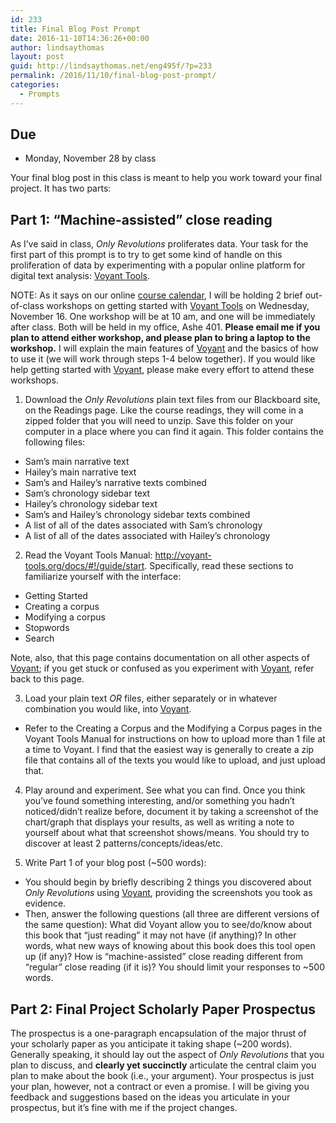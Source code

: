 ```yaml
---
id: 233
title: Final Blog Post Prompt
date: 2016-11-10T14:36:26+00:00
author: lindsaythomas
layout: post
guid: http://lindsaythomas.net/eng495f/?p=233
permalink: /2016/11/10/final-blog-post-prompt/
categories:
  - Prompts
---
```

## Due

  * Monday, November 28 by class

Your final blog post in this class is meant to help you work toward your final project. It has two parts:

## Part 1: “Machine-assisted” close reading

As I’ve said in class, _Only Revolutions_ proliferates data. Your task for the first part of this prompt is to try to get some kind of handle on this proliferation of data by experimenting with a popular online platform for digital text analysis: <a href="https://voyant-tools.org/" target="_blank">Voyant Tools</a>.

NOTE: As it says on our online <a href="http://lindsaythomas.net/eng495f/calendar/" target="_blank">course calendar</a>, I will be holding 2 brief out-of-class workshops on getting started with <a href="https://voyant-tools.org/" target="_blank">Voyant Tools</a> on Wednesday, November 16. One workshop will be at 10 am, and one will be immediately after class. Both will be held in my office, Ashe 401. **Please email me if you plan to attend either workshop, and please plan to bring a laptop to the workshop.** I will explain the main features of <a href="https://voyant-tools.org/" target="_blank">Voyant</a> and the basics of how to use it (we will work through steps 1-4 below together). If you would like help getting started with <a href="https://voyant-tools.org/" target="_blank">Voyant</a>, please make every effort to attend these workshops.

1. Download the _Only Revolutions_ plain text files from our Blackboard site, on the Readings page. Like the course readings, they will come in a zipped folder that you will need to unzip. Save this folder on your computer in a place where you can find it again. This folder contains the following files:

  * Sam’s main narrative text
  * Hailey’s main narrative text
  * Sam’s and Hailey’s narrative texts combined
  * Sam’s chronology sidebar text
  * Hailey’s chronology sidebar text
  * Sam’s and Hailey’s chronology sidebar texts combined
  * A list of all of the dates associated with Sam’s chronology
  * A list of all of the dates associated with Hailey’s chronology

2. Read the Voyant Tools Manual: <http://voyant-tools.org/docs/#!/guide/start>. Specifically, read these sections to familiarize yourself with the interface:

  * Getting Started
  * Creating a corpus
  * Modifying a corpus
  * Stopwords
  * Search

Note, also, that this page contains documentation on all other aspects of <a href="https://voyant-tools.org/" target="_blank">Voyant</a>; if you get stuck or confused as you experiment with <a href="https://voyant-tools.org/" target="_blank">Voyant</a>, refer back to this page.

3. Load your plain text _OR_ files, either separately or in whatever combination you would like, into <a href="https://voyant-tools.org/" target="_blank">Voyant</a>.

  * Refer to the Creating a Corpus and the Modifying a Corpus pages in the Voyant Tools Manual for instructions on how to upload more than 1 file at a time to Voyant. I find that the easiest way is generally to create a zip file that contains all of the texts you would like to upload, and just upload that.

4. Play around and experiment. See what you can find. Once you think you’ve found something interesting, and/or something you hadn’t noticed/didn’t realize before, document it by taking a screenshot of the chart/graph that displays your results, as well as writing a note to yourself about what that screenshot shows/means. You should try to discover at least 2 patterns/concepts/ideas/etc.

5. Write Part 1 of your blog post (~500 words):

  * You should begin by briefly describing 2 things you discovered about _Only Revolutions_ using <a href="https://voyant-tools.org/" target="_blank">Voyant</a>, providing the screenshots you took as evidence.
  * Then, answer the following questions (all three are different versions of the same question): What did Voyant allow you to see/do/know about this book that “just reading” it may not have (if anything)? In other words, what new ways of knowing about this book does this tool open up (if any)? How is “machine-assisted” close reading different from “regular” close reading (if it is)? You should limit your responses to ~500 words.

## Part 2: Final Project Scholarly Paper Prospectus

The prospectus is a one-paragraph encapsulation of the major thrust of your scholarly paper as you anticipate it taking shape (~200 words). Generally speaking, it should lay out the aspect of _Only Revolutions_ that you plan to discuss, and **clearly yet succinctly** articulate the central claim you plan to make about the book (i.e., your argument). Your prospectus is just your plan, however, not a contract or even a promise. I will be giving you feedback and suggestions based on the ideas you articulate in your prospectus, but it’s fine with me if the project changes.